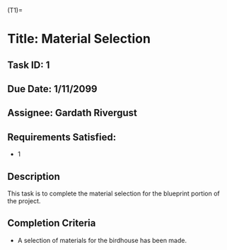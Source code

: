 (T1)=

# Title: Material Selection

## Task ID: 1

## Due Date: 1/11/2099

## Assignee: Gardath Rivergust

## Requirements Satisfied:

-   1

## Description

This task is to complete the material selection for the blueprint portion of the
project.

## Completion Criteria

-   A selection of materials for the birdhouse has been made.

